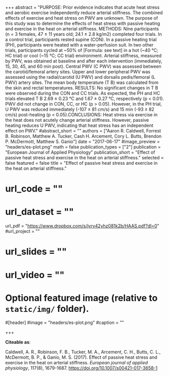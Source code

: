 +++
abstract = "PURPOSE: Prior evidence indicates that acute heat stress and aerobic exercise independently reduce arterial stiffness. The combined effects of exercise and heat stress on PWV are unknown. The purpose of this study was to determine the effects of heat stress with passive heating and exercise in the heat on arterial stiffness. METHODS: Nine participants (n = 3 females, 47 ± 11 years old; 24.1 ± 2.8 kg/m2) completed four trials. In a control trial, participants rested supine (CON). In a passive heating trial (PH), participants were heated with a water-perfusion suit. In two other trials, participants cycled at ~50% of [Formula: see text] in a hot (~40 °C; HC trial) or cool (~15 °C; CC trial) environment. Arterial stiffness, measured by PWV, was obtained at baseline and after each intervention (immediately, 15, 30, 45, and 60 min post). Central PWV (C PWV) was assessed between the carotid/femoral artery sites. Upper and lower peripheral PWV was assessed using the radial/carotid (U PWV) and dorsalis pedis/femoral (L PWV) artery sites. The mean body temperature (T B) was calculated from the skin and rectal temperatures. RESULTS: No significant changes in T B were observed during the CON and CC trials. As expected, the PH and HC trials elevated T B 2.69 ± 0.23 °C and 1.67 ± 0.27 °C, respectively (p < 0.01). PWV did not change in CON, CC, or HC (p > 0.05). However, in the PH trial, U PWV was reduced immediately (-107 ± 81 cm/s) and 15 min (-93 ± 82 cm/s) post-heating (p < 0.05).CONCLUSIONS: Heat stress via exercise in the heat does not acutely change arterial stiffness. However, passive heating reduces U PWV, indicating that heat stress has an independent effect on PWV."
#abstract_short = ""
authors = ["Aaron R. Caldwell, Forrest B. Robinson, Matthew A. Tucker, Cash H. Arcement, Cory L. Butts, Brendon P. McDermott, Matthew S. Ganio"]
date = "2017-06-17"
#image_preview = "headers/es-plot.png"
math = false
publication_types = ["2"]
publication = "European Journal of Applied Physiology"
publication_short = "Effect of passive heat stress and exercise in the heat on arterial stiffness."
selected = false
featured = false
title = "Effect of passive heat stress and exercise in the heat on arterial stiffness."
# url_code = ""
# url_dataset = ""
url_pdf = "https://www.dropbox.com/s/jvrv42yhz081k2b/HAAS.pdf?dl=0"
#url_project = ""
# url_slides = ""
# url_video = ""



# Optional featured image (relative to `static/img/` folder).
#[header]
#image = "headers/es-plot.png"
#caption = ""

+++



**Citeable as**:

Caldwell, A. R., Robinson, F. B., Tucker, M. A., Arcement, C. H., Butts, C. L., McDermott, B. P., & Ganio, M. S. (2017). Effect of passive heat stress and exercise in the heat on arterial stiffness. *European journal of applied physiology*, 117(8), 1679-1687. https://doi.org/10.1007/s00421-017-3658-1 
